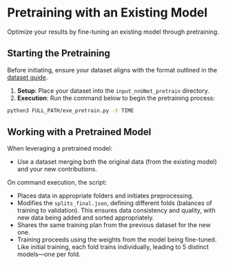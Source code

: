 # Pretraining with an Existing Model

Optimize your results by fine-tuning an existing model through pretraining.

## Starting the Pretraining 

Before initiating, ensure your dataset aligns with the format outlined in the [dataset guide](dataset_format.md).

1. **Setup**: Place your dataset into the `input_nnUNet_pretrain` directory.
2. **Execution**: Run the command below to begin the pretraining process:

```bash
python3 FULL_PATH/exe_pretrain.py -t TIME 
```

## Working with a Pretrained Model
When leveraging a pretrained model:

- Use a dataset merging both the original data (from the existing model) and your new contributions.

On command execution, the script:

- Places data in appropriate folders and initiates preprocessing.
- Modifies the `splits_final.json`, defining different folds (balances of training to validation). This ensures data consistency and quality, with new data being added and sorted appropriately.
- Shares the same training plan from the previous dataset for the new one.
- Training proceeds using the weights from the model being fine-tuned. Like initial training, each fold trains individually, leading to 5 distinct models—one per fold.
